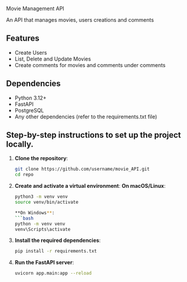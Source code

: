 Movie Management API

An API that manages movies, users creations and comments

## Features

- Create Users
- List, Delete and Update Movies
- Create comments for movies and comments under comments

## Dependencies

- Python 3.12+
- FastAPI
- PostgreSQL
- Any other dependencies (refer to the requirements.txt file)


## Step-by-step instructions to set up the project locally.

1. **Clone the repository**:
   ```bash
   git clone https://github.com/username/movie_API.git
   cd repo


2. **Create and activate a virtual environment**:
   **On macOS/Linux**:
   ```bash
   python3 -m venv venv
   source venv/bin/activate

   **On Windows**:
   ```bash
   python -m venv venv
   venv\Scripts\activate

3. **Install the required dependencies**:
   ```bash
   pip install -r requirements.txt

4. **Run the FastAPI server**:

   ```bash
   uvicorn app.main:app --reload